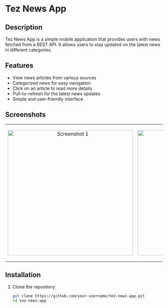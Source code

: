 # Tez News App

## Description
Tez News App is a simple mobile application that provides users with news fetched from a REST API. It allows users to stay updated on the latest news in different categories.

## Features
- View news articles from various sources
- Categorized news for easy navigation
- Click on an article to read more details
- Pull-to-refresh for the latest news updates
- Simple and user-friendly interface

## Screenshots

<table>
  <tr>
    <td align="center">
<img src="https://github.com/prakharAKGa/Tez-News-App/assets/132068324/115fffe6-0461-4cd4-a985-fe85985ca2b5" alt=
"Screenshot 1" height="400px">
</td>
 <td align="center">
<img src="https://github.com/prakharAKGa/Tez-News-App/assets/132068324/a202ac5a-51d3-4edb-98bd-c7c6df4e043c" alt=
"Screenshot 2" height="400px">
</td>
 <td align="center">

<img src="https://github.com/prakharAKGa/Tez-News-App/assets/132068324/02863125-cb99-4b86-9171-5210cf9f4287" alt=
"Screenshot 3" height="400px">
</td>
 <td align="center">

<img src="https://github.com/prakharAKGa/Tez-News-App/assets/132068324/a91f2aee-73ec-467f-a2a6-87cc772ce186" alt=
"Screenshot 4" height="400px">
</td>
 </td>
  </tr>
</table>



## Installation
1. Clone the repository:
   ```bash
   git clone https://github.com/your-username/tez-news-app.git
   cd tez-news-app
